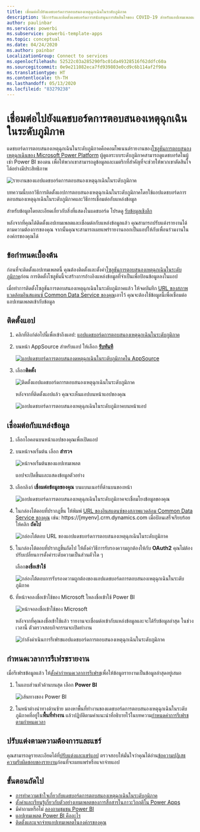 ```yaml
---
title: เชื่อมต่อไปยังแดชบอร์ดการตอบสนองเหตุฉุกเฉินในระดับภูมิภาค
description: วิธีการรับและติดตั้งแดชบอร์ดการสนับสนุนการตัดสินใจของ COVID-19 สำหรับแอปเทมเพลตการตอบสนองเหตุฉุกเฉินในระดับภูมิภาคและวิธีการเชื่อมต่อกับข้อมูล
author: paulinbar
ms.service: powerbi
ms.subservice: powerbi-template-apps
ms.topic: conceptual
ms.date: 04/24/2020
ms.author: painbar
LocalizationGroup: Connect to services
ms.openlocfilehash: 52522c03a285290fbc01da49328516f62ddfc60a
ms.sourcegitcommit: 0e9e211082eca7fd939803e0cd9c6b114af2f90a
ms.translationtype: HT
ms.contentlocale: th-TH
ms.lasthandoff: 05/13/2020
ms.locfileid: "83279238"
---
```

# <a name="connect-to-the-regional-emergency-response-dashboard"></a>เชื่อมต่อไปยังแดชบอร์ดการตอบสนองเหตุฉุกเฉินในระดับภูมิภาค
แดชบอร์ดการตอบสนองเหตุฉุกเฉินในระดับภูมิภาคคือคอมโพเนนต์รายงานของ[โซลูชันการตอบสนองเหตุฉุกเฉินของ Microsoft Power Platform](https://docs.microsoft.com/powerapps/sample-apps/regional-emergency-response/overview) ผู้ดูแลระบบระดับภูมิภาคสามารถดูแดชบอร์ดในผู้เช่า Power BI ของตน เพื่อให้พวกเขาสามารถดูข้อมูลและเมตริกที่สำคัญที่จะช่วยให้พวกเขาตัดสินใจได้อย่างมีประสิทธิภาพ

![รายงานของแอปแดชบอร์ดการตอบสนองเหตุฉุกเฉินในระดับภูมิภาค](media/service-connect-to-regional-emergency-response/service-regional-emergency-response-app-report.png)

บทความนี้บอกวิธีการติดตั้งแอปการตอบสนองเหตุฉุกเฉินในระดับภูมิภาคโดยใช้แอปแดชบอร์ดการตอบสนองเหตุฉุกเฉินในระดับภูมิภาคและวิธีการเชื่อมต่อกับแหล่งข้อมูล

สำหรับข้อมูลโดยละเอียดเกี่ยวกับสิ่งที่แสดงในแดชบอร์ด โปรดดู [รับข้อมูลเชิงลึก](https://docs.microsoft.com/powerapps/sample-apps/regional-emergency-response/portals-admin-reporting#get-insights)

หลังจากที่คุณได้ติดตั้งแอปเทมเพลตและเชื่อมต่อกับแหล่งข้อมูลแล้ว คุณสามารถปรับแต่งรายงานได้ตามความต้องการของคุณ จากนั้นคุณจะสามารถเผยแพร่รายงานออกเป็นแอปให้กับเพื่อนร่วมงานในองค์กรของคุณได้

## <a name="prerequisites"></a>ข้อกำหนดเบื้องต้น

ก่อนที่จะติดตั้งแอปเทมเพลตนี้ คุณต้องติดตั้งและตั้งค่า[โซลูชันการตอบสนองเหตุฉุกเฉินในระดับภูมิภาค](https://docs.microsoft.com/powerapps/sample-apps/regional-emergency-response/deploy)ก่อน การติดตั้งโซลูชันนี้จะสร้างการอ้างอิงแหล่งข้อมูลที่จำเป็นเพื่อป้อนข้อมูลลงในแอป

เมื่อทำการติดตั้งโซลูชันการตอบสนองเหตุฉุกเฉินในระดับภูมิภาคแล้ว ให้จดบันทึก [URL ของสภาพแวดล้อมอินสแตนซ์ Common Data Service ของคุณ](https://docs.microsoft.com/powerapps/sample-apps/regional-emergency-response/deploy#step-5-configure-and-publish-power-bi-dashboard)เอาไว้ คุณจะต้องใช้ข้อมูลนี้เพื่อเชื่อมต่อแอปเทมเพลตเข้ากับข้อมูล

## <a name="install-the-app"></a>ติดตั้งแอป

1. คลิกที่ลิงก์ต่อไปนี้เพื่อเข้าถึงแอป: [แอปแดชบอร์ดการตอบสนองเหตุฉุกเฉินในระดับภูมิภาค](https://appsource.microsoft.com/product/power-bi/powerapps_cxo.regional_response)

1. บนหน้า AppSource สำหรับแอป ให้เลือก [**รับทันที**](https://appsource.microsoft.com/product/power-bi/powerapps_cxo.regional_response)

    [![แอปแดชบอร์ดการตอบสนองดหตุฉุกเฉินในระดับภูมิภาคใน AppSource](media/service-connect-to-regional-emergency-response/service-regional-emergency-response-app-appsource-get-it-now.png)](https://appsource.microsoft.com/product/power-bi/powerapps_cxo.regional_response)

1. เลือก**ติดตั้ง** 

    ![ติดตั้งแอปแดชบอร์ดการตอบสนองเหตุฉุกเฉินในระดับภูมิภาค](media/service-connect-to-regional-emergency-response/service-regional-emergency-response-select-install.png)

    หลังจากที่ติดตั้งแอปแล้ว คุณจะเห็นแอปบนหน้าแอปของคุณ

   ![แอปแดชบอร์ดการตอบสนองเหตุฉุกเฉินในระดับภูมิภาคบนหน้าแอป](media/service-connect-to-regional-emergency-response/service-regional-emergency-response-app-apps-page-icon.png)

## <a name="connect-to-data-sources"></a>เชื่อมต่อกับแหล่งข้อมูล

1. เลือกไอคอนบนหน้าแอปของคุณเพื่อเปิดแอป

1. บนหน้าจอเริ่มต้น เลือก **สำรวจ**

   ![หน้าจอเริ่มต้นของแอปเทมเพลต](media/service-connect-to-regional-emergency-response/service-regional-emergency-response-app-splash-screen.png)

   แอปจะเปิดขึ้นและแสดงข้อมูลตัวอย่าง

1. เลือกลิงก์ **เชื่อมต่อข้อมูลของคุณ** บนแบนเนอร์ที่ด้านบนของหน้า

   ![แอปแดชบอร์ดการตอบสนองเหตุฉุกเฉินในระดับภูมิภาคจะเชื่อมโยงข้อมูลของคุณ](media/service-connect-to-regional-emergency-response/service-regional-emergency-response-app-connect-data.png)

1. ในกล่องโต้ตอบที่ปรากฏขึ้น ให้พิมพ์ [URL ของอินสแตนซ์ของสภาพแวดล้อม Common Data Service ของคุณ](https://docs.microsoft.com/powerapps/sample-apps/emergency-response/deploy-configure#publish-the-power-bi-dashboard) เช่น: https://[myenv].crm.dynamics.com เมื่อป้อนเสร็จเรียบร้อย ให้คลิก **ถัดไป**

   ![กล่องโต้ตอบ URL ของแอปแดชบอร์ดการตอบสนองเหตุฉุกเฉินในระดับภูมิภาค](media/service-connect-to-regional-emergency-response/service-regional-emergency-response-app-url-dialog.png)

1. ในกล่องโต้ตอบที่ปรากฏขึ้นถัดไป ให้ตั้งค่าวิธีการรับรองความถูกต้องให้กับ **OAuth2** คุณไม่ต้องปรับเปลี่ยนการตั้งค่าระดับความเป็นส่วนตัวใด ๆ

   เลือก**ลงชื่อเข้าใช้**

   ![กล่องโต้ตอบการรับรองความถูกต้องของแอปแดชบอร์ดการตอบสนองเหตุฉุกเฉินในระดับภูมิภาค](media/service-connect-to-regional-emergency-response/service-regional-emergency-response-app-authentication-dialog.png)

1. ที่หน้าจอลงชื่อเข้าใช้ของ Microsoft ใหลงชื่อเข้าใช้ Power BI

   ![หน้าจอลงชื่อเข้าใช้ของ Microsoft](media/service-connect-to-regional-emergency-response/service-regional-emergency-response-app-microsoft-login.png)

   หลังจากที่คุณลงชื่อเข้าใช้แล้ว รายงานจะเชื่อมต่อเข้ากับแหล่งข้อมูลและจะได้รับข้อมูลล่าสุด ในช่วงเวลานี้ ตัวตรวจสอบกิจกรรมจะเปิดทำงาน

   ![กำลังดำเนินการรีเฟรชแอปแดชบอร์ดการตอบสนองเหตุฉุกเฉินในระดับภูมิภาค](media/service-connect-to-regional-emergency-response/service-regional-emergency-response-app-refresh-monitor.png)

## <a name="schedule-report-refresh"></a>กำหนดเวลาการรีเฟรชรายงาน

เมื่อรีเฟรชข้อมูลแล้ว ให้[ตั้งค่ากำหนดเวลาการรีเฟรช](../connect-data/refresh-scheduled-refresh.md)เพื่อให้ข้อมูลรายงานเป็นข้อมูลล่าสุดอยู่เสมอ

1. ในแถบส่วนหัวด้านบนสุด เลือก **Power BI**

   ![เส้นทางของ Power BI](media/service-connect-to-regional-emergency-response/service-regional-emergency-response-app-powerbi-breadcrumb.png)

1. ในหน้าต่างนำทางด้านซ้าย มองหาพื้นที่ทำงานของแดชบอร์ดการตอบสนองเหตุฉุกเฉินในระดับภูมิภาคที่อยู่ใน**พื้นที่ทำงาน** แล้วปฏิบัติตามคำแนะนำที่อธิบายไว้ในบทความ[กำหนดค่าการรีเฟรชตามกำหนดเวลา](../connect-data/refresh-scheduled-refresh.md)

## <a name="customize-and-share"></a>ปรับแต่งตามความต้องการและแชร์

คุณสามารถดูรายละเอียดได้ที่[ปรับแต่งและแชร์แอป](../connect-data/service-template-apps-install-distribute.md#customize-and-share-the-app) ตรวจสอบให้มั่นใจว่าคุณได้อ่าน[ข้อความปฏิเสธความรับผิดชอบของรายงาน](https://docs.microsoft.com/powerapps/sample-apps/regional-emergency-response/overview#disclaimer)ก่อนที่จะเผยแพร่หรือแจกจ่ายแอป

## <a name="next-steps"></a>ขั้นตอนถัดไป
* [การทำความเข้าใจเกี่ยวกับแดชบอร์ดการตอบสนองเหตุฉุกเฉินในระดับภูมิภาค](https://docs.microsoft.com/powerapps/sample-apps/regional-emergency-response/portals-admin-reporting#get-insights)
* [ตั้งค่าและเรียนรู้เกี่ยวกับตัวอย่างเทมเพลตของการสื่อสารในภาวะวิกฤติใน Power Apps](https://docs.microsoft.com/powerapps/maker/canvas-apps/sample-crisis-communication-app)
* มีคำถามหรือไม่ [ลองถามชุมชน Power BI](https://community.powerbi.com/)
* [แอปเทมเพลต Power BI คืออะไร](../connect-data/service-template-apps-overview.md)
* [ติดตั้งและแจกจ่ายแอปเทมเพลตในองค์กรของคุณ](../connect-data/service-template-apps-install-distribute.md)
